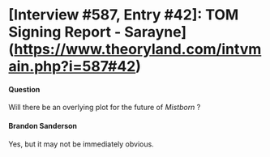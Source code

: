 # [Interview #587, Entry #42]: TOM Signing Report - Sarayne](https://www.theoryland.com/intvmain.php?i=587#42)

#### Question

Will there be an overlying plot for the future of
*Mistborn*
?

#### Brandon Sanderson

Yes, but it may not be immediately obvious.

